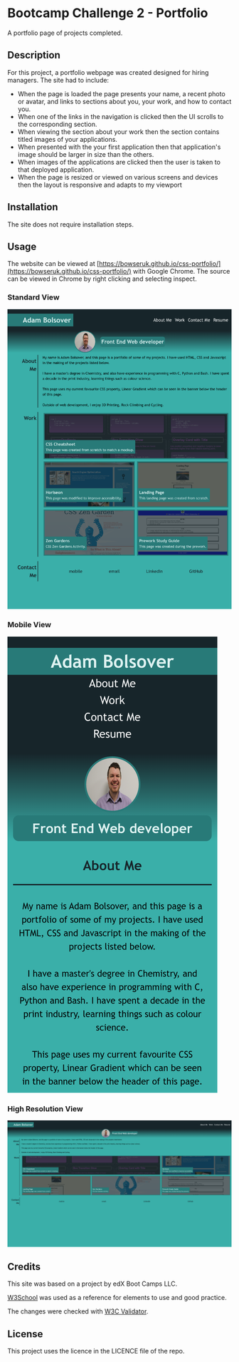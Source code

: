 # Bootcamp Challenge 2 - Portfolio
A portfolio page of projects completed.

## Description 

For this project, a portfolio webpage was created designed for hiring managers. The site had to include:

* When the page is loaded the page presents your name, a recent photo or avatar, and links to sections about you, your work, and how to contact you.
* When one of the links in the navigation is clicked then the UI scrolls to the corresponding section.
* When viewing the section about your work then the section contains titled images of your applications.
* When presented with the your first application then that application's image should be larger in size than the others.
* When images of the applications are clicked then the user is taken to that deployed application.
* When the page is resized or viewed on various screens and devices then the layout is responsive and adapts to my viewport

## Installation

The site does not require installation steps.

## Usage 

The website can be viewed at [https://bowseruk.github.io/css-portfolio/](https://bowseruk.github.io/css-portfolio/) with Google Chrome. The source can be viewed in Chrome by right clicking and selecting inspect.
### Standard View
![Screenshot of the webpage](assets/images/Screenshot.png)
### Mobile View
![Screenshot of the webpage](assets/images/Screenshot_mobile.png)
### High Resolution View
![Screenshot of the webpage](assets/images/Screenshot_hi_res_screen.png)

## Credits

This site was based on a project by edX Boot Camps LLC.

[W3School](https://www.w3schools.com/) was used as a reference for elements to use and good practice.

The changes were checked with [W3C Validator](https://validator.w3.org/).

## License

This project uses the licence in the LICENCE file of the repo.
